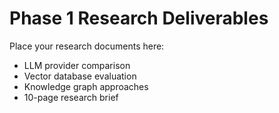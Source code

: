 # Phase 1 Research Deliverables

Place your research documents here:

- LLM provider comparison
- Vector database evaluation
- Knowledge graph approaches
- 10-page research brief
